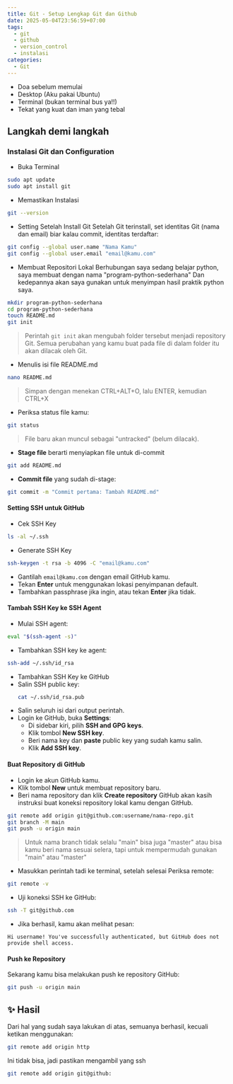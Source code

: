 ```yaml
---
title: Git - Setup Lengkap Git dan Github
date: 2025-05-04T23:56:59+07:00
tags:
  - git
  - github
  - version_control
  - instalasi
categories:
  - Git
---
```

- Doa sebelum memulai
- Desktop (Aku pakai Ubuntu)
- Terminal (bukan terminal bus ya!!)
- Tekat yang kuat dan iman yang tebal

## Langkah demi langkah

### Instalasi Git dan Configuration

- Buka Terminal

```bash
sudo apt update
sudo apt install git
```

- Memastikan Instalasi

```bash
git --version
```

- Setting Setelah Install Git
  Setelah Git terinstall, set identitas Git (nama dan email) biar kalau commit, identitas terdaftar:

```bash
git config --global user.name "Nama Kamu"
git config --global user.email "email@kamu.com"
```

- Membuat Repositori Lokal
  Berhubungan saya sedang belajar python, saya membuat dengan nama "program-python-sederhana" Dan kedepannya akan saya gunakan untuk menyimpan hasil praktik python saya.

```bash
mkdir program-python-sederhana
cd program-python-sederhana
touch README.md
git init
```

> Perintah `git init` akan mengubah folder tersebut menjadi repository Git. Semua perubahan yang kamu buat pada file di dalam folder itu akan dilacak oleh Git.

- Menulis isi file README.md

```bash
nano README.md
```

> Simpan dengan menekan CTRL+ALT+O, lalu ENTER, kemudian CTRL+X

- Periksa status file kamu:

```bash
git status
```

> File baru akan muncul sebagai "untracked" (belum dilacak).

- **Stage file** berarti menyiapkan file untuk di-commit

```bash
git add README.md
```

- **Commit file** yang sudah di-stage:

```bash
git commit -m "Commit pertama: Tambah README.md"
```

#### Setting SSH untuk GitHub

- Cek SSH Key

```bash
ls -al ~/.ssh
```

- Generate SSH Key

```bash
ssh-keygen -t rsa -b 4096 -C "email@kamu.com"
```

- Gantilah `email@kamu.com` dengan email GitHub kamu.
- Tekan **Enter** untuk menggunakan lokasi penyimpanan default.
- Tambahkan passphrase jika ingin, atau tekan **Enter** jika tidak.

#### Tambah SSH Key ke SSH Agent

- Mulai SSH agent:

```bash
eval "$(ssh-agent -s)"
```

- Tambahkan SSH key ke agent:

```bash
ssh-add ~/.ssh/id_rsa
```

- Tambahkan SSH Key ke GitHub
- Salin SSH public key:
  ```bash
  cat ~/.ssh/id_rsa.pub
  ```
- Salin seluruh isi dari output perintah.
- Login ke GitHub, buka **Settings**:
  - Di sidebar kiri, pilih **SSH and GPG keys**.
  - Klik tombol **New SSH key**.
  - Beri nama key dan **paste** public key yang sudah kamu salin.
  - Klik **Add SSH key**.

#### Buat Repository di GitHub

- Login ke akun GitHub kamu.
- Klik tombol **New** untuk membuat repository baru.
- Beri nama repository dan klik **Create repository**
  GitHub akan kasih instruksi buat koneksi repository lokal kamu dengan GitHub.

```bash
git remote add origin git@github.com:username/nama-repo.git
git branch -M main
git push -u origin main
```

> Untuk nama branch tidak selalu "main" bisa juga "master" atau bisa kamu beri nama sesuai selera, tapi untuk mempermudah gunakan "main" atau "master"

- Masukkan perintah tadi ke terminal, setelah selesai Periksa remote:

```bash
git remote -v
```

- Uji koneksi SSH ke GitHub:

```bash
ssh -T git@github.com
```

- Jika berhasil, kamu akan melihat pesan:

```
Hi username! You've successfully authenticated, but GitHub does not provide shell access.
```

#### Push ke Repository

Sekarang kamu bisa melakukan push ke repository GitHub:

```bash
git push -u origin main
```

## ✨ Hasil

Dari hal yang sudah saya lakukan di atas, semuanya berhasil, kecuali ketikan menggunakan:

```bash
git remote add origin http
```

Ini tidak bisa, jadi pastikan mengambil yang ssh

```bash
git remote add origin git@github:
```
